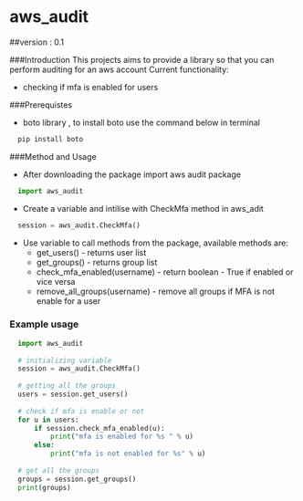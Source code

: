 # aws_audit
##version : 0.1

###Introduction
This projects aims to provide a library so that you can perform auditing for an aws account
Current functionality:
  * checking if mfa is enabled for users

###Prerequistes

* boto library , to install boto use the command below in terminal
```python
  pip install boto
```

###Method and Usage

* After downloading the package import aws audit package
```python
  import aws_audit
```
* Create a variable and intilise with CheckMfa method in aws_adit
```python
  session = aws_audit.CheckMfa()
```
* Use variable to call methods from the package, available methods are:
  * get_users() - returns user list
  * get_groups() - returns group list
  * check_mfa_enabled(username) - return boolean - True if enabled or vice versa
  * remove_all_groups(username) - remove all groups if MFA is not enable for a user 
    
### Example usage

```python
  import aws_audit
  
  # initializing variable
  session = aws_audit.CheckMfa()
  
  # getting all the groups
  users = session.get_users()
  
  # check if mfa is enable or not
  for u in users:
      if session.check_mfa_enabled(u):
          print("mfa is enabled for %s " % u)
      else:
          print("mfa is not enabled for %s" % u)
          
  # get all the groups
  groups = session.get_groups()
  print(groups)
```


